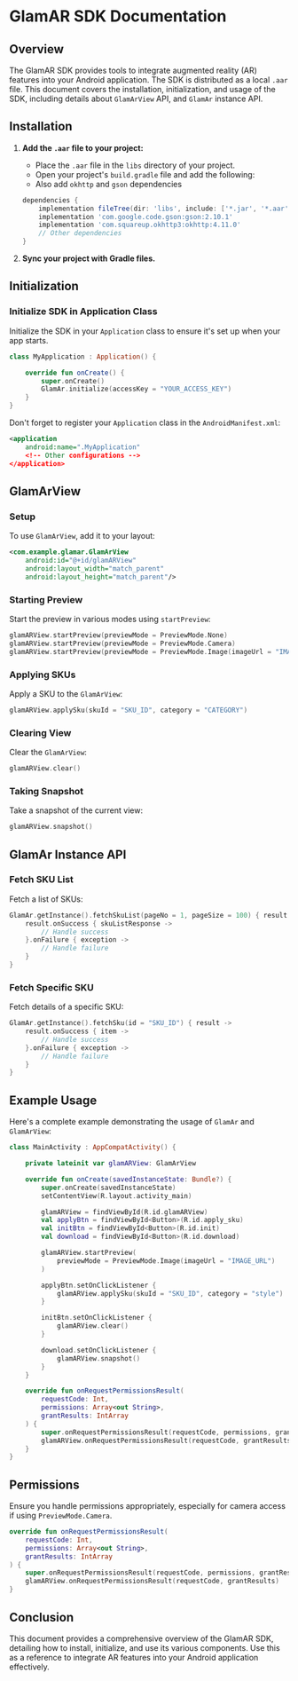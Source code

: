 # GlamAR SDK Documentation

## Overview

The GlamAR SDK provides tools to integrate augmented reality (AR) features into your Android application. The SDK is distributed as a local `.aar` file. This document covers the installation, initialization, and usage of the SDK, including details about `GlamArView` API, and `GlamAr` instance API.

## Installation

1. **Add the `.aar` file to your project:**
   - Place the `.aar` file in the `libs` directory of your project.
   - Open your project's `build.gradle` file and add the following:
   - Also add `okhttp` and `gson` dependencies

   ```groovy
   dependencies {
       implementation fileTree(dir: 'libs', include: ['*.jar', '*.aar'])
       implementation 'com.google.code.gson:gson:2.10.1'
       implementation 'com.squareup.okhttp3:okhttp:4.11.0'
       // Other dependencies
   }
   ```

2. **Sync your project with Gradle files.**

## Initialization

### Initialize SDK in Application Class

Initialize the SDK in your `Application` class to ensure it's set up when your app starts.

```kotlin
class MyApplication : Application() {

    override fun onCreate() {
        super.onCreate()
        GlamAr.initialize(accessKey = "YOUR_ACCESS_KEY")
    }
}
```

Don't forget to register your `Application` class in the `AndroidManifest.xml`:

```xml
<application
    android:name=".MyApplication"
    <!-- Other configurations -->
</application>
```

## GlamArView

### Setup

To use `GlamArView`, add it to your layout:

```xml
<com.example.glamar.GlamArView
    android:id="@+id/glamARView"
    android:layout_width="match_parent"
    android:layout_height="match_parent"/>
```

### Starting Preview

Start the preview in various modes using `startPreview`:

```kotlin
glamARView.startPreview(previewMode = PreviewMode.None)
glamARView.startPreview(previewMode = PreviewMode.Camera)
glamARView.startPreview(previewMode = PreviewMode.Image(imageUrl = "IMAGE_URL"))
```

### Applying SKUs

Apply a SKU to the `GlamArView`:

```kotlin
glamARView.applySku(skuId = "SKU_ID", category = "CATEGORY")
```

### Clearing View

Clear the `GlamArView`:

```kotlin
glamARView.clear()
```

### Taking Snapshot

Take a snapshot of the current view:

```kotlin
glamARView.snapshot()
```

## GlamAr Instance API

### Fetch SKU List

Fetch a list of SKUs:

```kotlin
GlamAr.getInstance().fetchSkuList(pageNo = 1, pageSize = 100) { result ->
    result.onSuccess { skuListResponse ->
        // Handle success
    }.onFailure { exception ->
        // Handle failure
    }
}
```

### Fetch Specific SKU

Fetch details of a specific SKU:

```kotlin
GlamAr.getInstance().fetchSku(id = "SKU_ID") { result ->
    result.onSuccess { item ->
        // Handle success
    }.onFailure { exception ->
        // Handle failure
    }
}
```

## Example Usage

Here's a complete example demonstrating the usage of `GlamAr` and `GlamArView`:

```kotlin
class MainActivity : AppCompatActivity() {

    private lateinit var glamARView: GlamArView

    override fun onCreate(savedInstanceState: Bundle?) {
        super.onCreate(savedInstanceState)
        setContentView(R.layout.activity_main)

        glamARView = findViewById(R.id.glamARView)
        val applyBtn = findViewById<Button>(R.id.apply_sku)
        val initBtn = findViewById<Button>(R.id.init)
        val download = findViewById<Button>(R.id.download)

        glamARView.startPreview(
            previewMode = PreviewMode.Image(imageUrl = "IMAGE_URL")
        )

        applyBtn.setOnClickListener {
            glamARView.applySku(skuId = "SKU_ID", category = "style")
        }

        initBtn.setOnClickListener {
            glamARView.clear()
        }

        download.setOnClickListener {
            glamARView.snapshot()
        }
    }

    override fun onRequestPermissionsResult(
        requestCode: Int,
        permissions: Array<out String>,
        grantResults: IntArray
    ) {
        super.onRequestPermissionsResult(requestCode, permissions, grantResults)
        glamARView.onRequestPermissionsResult(requestCode, grantResults)
    }
}
```

## Permissions

Ensure you handle permissions appropriately, especially for camera access if using `PreviewMode.Camera`.

```kotlin
override fun onRequestPermissionsResult(
    requestCode: Int,
    permissions: Array<out String>,
    grantResults: IntArray
) {
    super.onRequestPermissionsResult(requestCode, permissions, grantResults)
    glamARView.onRequestPermissionsResult(requestCode, grantResults)
}
```

## Conclusion

This document provides a comprehensive overview of the GlamAR SDK, detailing how to install, initialize, and use its various components. Use this as a reference to integrate AR features into your Android application effectively.
